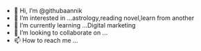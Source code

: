 - 👋 Hi, I’m @githubaannik
- 👀 I’m interested in ...astrology,reading novel,learn from another 
- 🌱 I’m currently learning ...Digital marketing
- 💞️ I’m looking to collaborate on ...
- 📫 How to reach me ...

<!---
githubaannik/githubaannik is a ✨ special ✨ repository because its `README.md` (this file) appears on your GitHub profile.
You can click the Preview link to take a look at your changes.
--->
